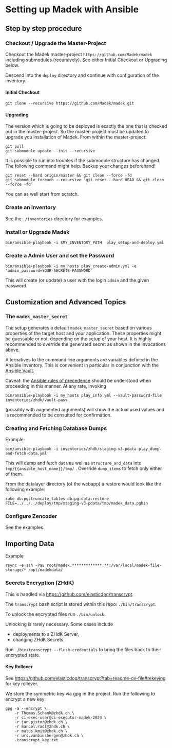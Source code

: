 Setting up Madek with Ansible
=============================


Step by step procedure
----------------------

### Checkout / Upgrade the Master-Project

Checkout the Madek master-project `https://github.com/Madek/madek` including
submodules (recursively). See either Initial Checkout or Upgrading below.

Descend into the `deploy` directory and continue with configuration of the
inventory.

#### Initial Checkout

    git clone --recursive https://github.com/Madek/madek.git

#### Upgrading

The version which is going to be deployed is exactly the one that is checked
out in the master-project. So the master-project must be updated to upgrade
you installation of Madek. From within the master-project:

    git pull
    git submodule update --init --recursive

It is possible to run into troubles if the submodule structure has changed. The
following command might help. Backup your changes beforehand!

    git reset --hard origin/master && git clean --force -fd
    git submodule foreach --recursive 'git reset --hard HEAD && git clean --force -fd’

You can as well start from scratch.


### Create an Inventory

See the `./inventories` directory for examples.


### Install or Upgrade Madek

    bin/ansible-playbook -i $MY_INVENTORY_PATH  play_setup-and-deploy.yml


### Create a Admin User and set the Password

    bin/ansible-playbook -i my_hosts play_create-admin.yml -e 'admin_password=YOUR-SECRETE-PASSWORD'

This will create (or update) a user with the login `admin` and the given
password.


Customization and Advanced Topics
---------------------------------

### The `madek_master_secret`

The setup generates a default `madek_master_secret` based on various properties
of the target host and your application. These properties might be guessable or
not, depending on the setup of your host. It is highly recommended to override
the generated secret as shown in the invocations above.

Alternatives to the command line arguments are variables defined in the Ansible
Inventory. This is convenient in particular in conjunction with the [Ansible
Vault].

Caveat: the [Ansible rules of precedence] should be understood when proceeding
in this manner. At any rate, invoking

    bin/ansible-playbook -i my_hosts play_info.yml --vault-password-file inventories/zhdk/vault-pass

(possibly with augmented arguments) will show the actual used values and
is recommended to be consulted for confirmation.

  [Ansible rules of precedence]: http://docs.ansible.com/ansible/playbooks_variables.html#variable-precedence-where-should-i-put-a-variable
  [Ansible Vault]: http://docs.ansible.com/ansible/playbooks_vault.html


### Creating and Fetching Database Dumps

Example:

    bin/ansible-playbook -i inventories/zhdk/staging-v3-pdata play_dump-and-fetch-data.yml


This will dump and fetch `data` as well as `structure_and_data` into
`tmp/{{ansible_host_name}}/tmp/` . Override `dump_items` to fetch only either
of them.

From the datalayer directory (of the webapp) a restore would look like the
following example:

    rake db:pg:truncate_tables db:pg:data:restore FILE=../../../deploy/tmp/staging-v3-pdata/tmp/madek_data.pgbin




### Configure Zencoder

See the examples.


Importing Data
---------------

Example

    rsync -e ssh -Pav root@madek.*************.**:/var/local/madek-file-storage/* /opt/madekdata/


### Secrets Encryption (ZHdK)

This is handled via https://github.com/elasticdog/transcrypt.

The `transcrypt` bash  script is stored within this repo: `./bin/transcrypt`.

To unlock the encrypted files run `./bin/unlock`.

Unlocking is rarely necessary. Some cases include
* deployments to a ZHdK Server,
* changing ZHdK Secrets.


Run `./bin/transcrypt --flush-credentials` to bring the files back to their
encrypted state.


#### Key Rollover

See https://github.com/elasticdog/transcrypt?tab=readme-ov-file#rekeying for key rollover.

We store the symmetric key via gpg in the project. Run the following to encrypt a new key:

    gpg -a --encrypt \
        -r Thomas.Schank@zhdk.ch \
        -r ci-exec-user@ci-executor-madek-2024 \
        -r jan.pistor@zhdk.ch \
        -r manuel.radl@zhdk.ch \
        -r matus.kmit@zhdk.ch \
        -r urs.vanbinsbergen@zhdk.ch \
        .transcrypt_key.txt

